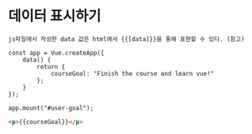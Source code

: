 # 데이터 표시하기

```
js파일에서 작성한 data 값은 html에서 {{[data]}}을 통해 표현할 수 있다. (참고)
```


```javasciprt
const app = Vue.createApp({
    data() {
        return {
            courseGoal: "Finish the course and learn vue!"
        };
    }
});

app.mount("#user-goal");
```

```html
<p>{{courseGoal}}</p>
```



